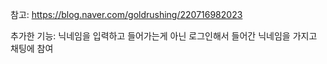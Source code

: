 

참고: https://blog.naver.com/goldrushing/220716982023

추가한 기능: 닉네임을 입력하고 들어가는게 아닌 로그인해서 들어간 닉네임을 가지고 채팅에 참여

